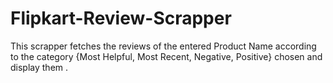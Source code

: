 # Flipkart-Review-Scrapper
This scrapper fetches the reviews of the entered Product Name according to the category {Most Helpful, Most Recent, Negative, Positive} chosen and display them .
